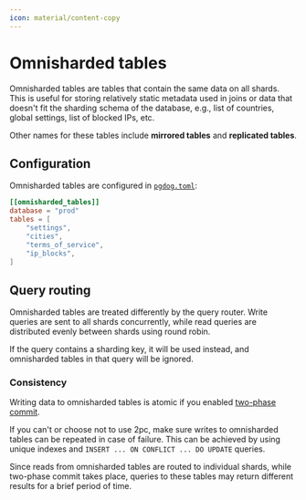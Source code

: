 ```yaml
---
icon: material/content-copy
---
```

# Omnisharded tables

Omnisharded tables are tables that contain the same data on all shards. This is useful for storing relatively static metadata used in joins or data that doesn't fit the sharding schema of the database, e.g., list of countries, global settings, list of blocked IPs, etc.

Other names for these tables include **mirrored tables** and **replicated tables**.

## Configuration

Omnisharded tables are configured in [`pgdog.toml`](../../configuration/pgdog.toml/sharded_tables.md#omnisharded-tables):

```toml
[[omnisharded_tables]]
database = "prod"
tables = [
    "settings",
    "cities",
    "terms_of_service",
    "ip_blocks",
]
```

## Query routing

Omnisharded tables are treated differently by the query router. Write queries are sent to all shards concurrently, while read queries are distributed evenly between shards using round robin.

If the query contains a sharding key, it will be used instead, and omnisharded tables in that query will be ignored.

### Consistency

Writing data to omnisharded tables is atomic if you enabled [two-phase commit](2pc.md).

If you can't or choose not to use 2pc, make sure writes to omnisharded tables can be repeated in case of failure. This can be achieved by using unique indexes and `INSERT ... ON CONFLICT ... DO UPDATE` queries.

Since reads from omnisharded tables are routed to individual shards, while two-phase commit takes place, queries to these tables may return different results for a brief period of time.

